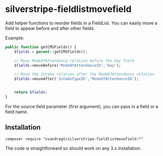 silverstripe-fieldlistmovefield
===============================

Add helper functions  to reorder fields in a FieldList. You can easily move a field to appear before and after other fields.

Example:
```php
public function getCMSFields() {
	$fields = parent::getCMSFields();

	// Move ModeOfAttendance relation before the Day field
	$fields->moveBefore('ModeOfAttendanceID','Day');

	// Move the Intake relation after the ModeOfAttendance relation
	$fields->moveAfter('IntakeTypeID','ModeOfAttendanceID');


	return $fields;
}
```
For the source field parameter (first argument), you can pass in a field or a field name.

## Installation

`composer require "svandragt/silverstripe-fieldlistmovefield:*"`

The code is straightforward so should work on any 3.x installation.


